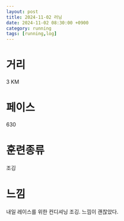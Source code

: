 ```yaml
---
layout: post
title: 2024-11-02 러닝
date: 2024-11-02 08:30:00 +0900
category: running
tags: [running,log]
---
```

# 거리
3 KM
# 페이스
630
# 훈련종류
조깅
# 느낌
내일 레이스를 위한 컨디셔닝 조깅. 느낌이 괜찮았다.
